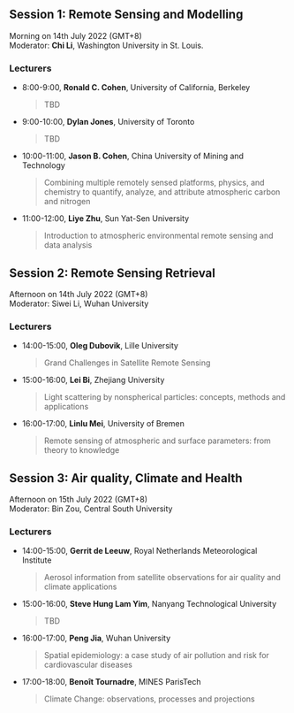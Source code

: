 ## Session 1: Remote Sensing and Modelling
Morning on 14th July 2022 (GMT+8)  
Moderator: **Chi Li**, Washington University in St. Louis.   
### Lecturers
- 8:00-9:00, **Ronald C. Cohen**, University of California, Berkeley 
    > TBD
- 9:00-10:00, **Dylan Jones**, University of Toronto
    > TBD
- 10:00-11:00, **Jason B. Cohen**, China University of Mining and Technology  
    > Combining multiple remotely sensed platforms, physics, and chemistry to quantify, analyze, and attribute atmospheric carbon and nitrogen
- 11:00-12:00, **Liye Zhu**, Sun Yat-Sen University
    > Introduction to atmospheric environmental remote sensing and data analysis

## Session 2: Remote Sensing Retrieval
Afternoon on 14th July 2022 (GMT+8)  
Moderator: Siwei Li, Wuhan University  
### Lecturers
- 14:00-15:00, **Oleg Dubovik**, Lille University
    > Grand Challenges in Satellite Remote Sensing
- 15:00-16:00, **Lei Bi**, Zhejiang University
    > Light scattering by nonspherical particles: concepts, methods and applications
- 16:00-17:00, **Linlu Mei**, University of Bremen
    > Remote sensing of atmospheric and surface parameters: from theory to knowledge

## Session 3: Air quality, Climate and Health
Afternoon on 15th July 2022 (GMT+8)  
Moderator: Bin Zou, Central South University  
### Lecturers
- 14:00-15:00, **Gerrit de Leeuw**, Royal Netherlands Meteorological Institute
    > Aerosol information from satellite observations for air quality and climate applications
- 15:00-16:00, **Steve Hung Lam Yim**, Nanyang Technological University 
    > TBD
- 16:00-17:00, **Peng Jia**, Wuhan University
    > Spatial epidemiology: a case study of air pollution and risk for cardiovascular diseases
- 17:00-18:00, **Benoît Tournadre**, MINES ParisTech
    > Climate Change: observations, processes and projections
